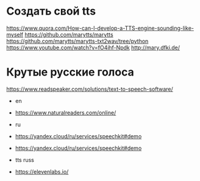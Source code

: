 # Создать свой tts
https://www.quora.com/How-can-I-develop-a-TTS-engine-sounding-like-myself
https://github.com/marytts/marytts
https://github.com/marytts/marytts-txt2wav/tree/python
https://www.youtube.com/watch?v=fO4ihf-Npdk
http://mary.dfki.de/

# Крутые русские голоса
https://www.readspeaker.com/solutions/text-to-speech-software/

- en
- https://www.naturalreaders.com/online/
- ru
- https://yandex.cloud/ru/services/speechkit#demo
- https://yandex.cloud/ru/services/speechkit#demo

- tts russ
- https://elevenlabs.io/
